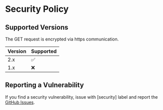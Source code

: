 # Security Policy

## Supported Versions

The GET request is encrypted via https communication.

| Version | Supported          |
| ------- | ------------------ |
| 2.x     | :white_check_mark: |
| 1.x     | :x:                |

## Reporting a Vulnerability

If you find a security vulnerability, issue with \[security\] label and report the [GitHub Issues](https://github.com/P2P-Develop/TopDomainChecker/issues).  
